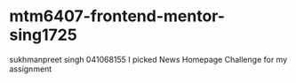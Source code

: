 # mtm6407-frontend-mentor-sing1725
sukhmanpreet singh 
041068155
I picked News Homepage Challenge for my assignment 
